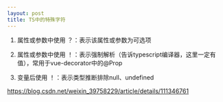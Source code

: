 ```yaml
---
layout: post
title: TS中的特殊字符
---
```


1. 属性或参数中使用 ？：表示该属性或参数为可选项

2. 属性或参数中使用 ！：表示强制解析（告诉typescript编译器，这里一定有值），常用于vue-decorator中的@Prop

3. 变量后使用 ！：表示类型推断排除null、undefined

https://blog.csdn.net/weixin_39758229/article/details/111346761


